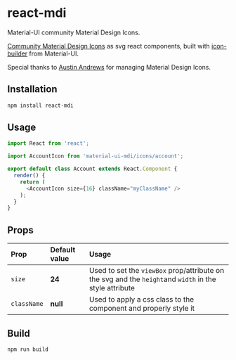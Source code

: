 # react-mdi

Material-UI community Material Design Icons.

[Community Material Design Icons](https://materialdesignicons.com/) as svg react components, built with [icon-builder](https://github.com/gabriel-miranda/material-ui/tree/master/icon-builder) from Material-UI.

Special thanks to [Austin Andrews](https://github.com/Templarian) for managing Material Design Icons.

## Installation

```sh
npm install react-mdi
```

## Usage

```js
import React from 'react';

import AccountIcon from 'material-ui-mdi/icons/account';

export default class Account extends React.Component {
  render() {
    return (
      <AccountIcon size={16} className="myClassName" />
    );
  }
}
```

## Props
| Prop        | Default value | Usage                                                                                                  |
|:------------|:--------------|:-------------------------------------------------------------------------------------------------------|
| `size`      | **24**        | Used to set the `viewBox` prop/attribute on the svg and the `height`and `width` in the style attribute |
| `className` | **null**      | Used to apply a css class to the component and properly style it                                       |

## Build

```sh
npm run build
```
